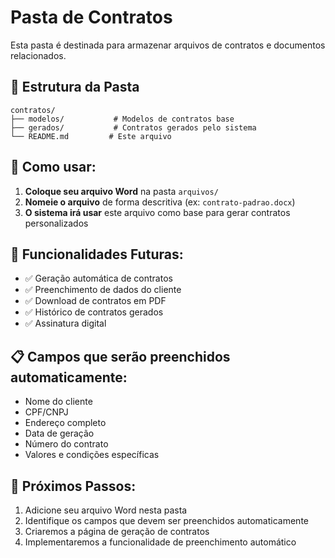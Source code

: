 # Pasta de Contratos

Esta pasta é destinada para armazenar arquivos de contratos e documentos relacionados.

## 📁 Estrutura da Pasta

```
contratos/
├── modelos/           # Modelos de contratos base
├── gerados/           # Contratos gerados pelo sistema
└── README.md         # Este arquivo
```

## 📄 Como usar:

1. **Coloque seu arquivo Word** na pasta `arquivos/`
2. **Nomeie o arquivo** de forma descritiva (ex: `contrato-padrao.docx`)
3. **O sistema irá usar** este arquivo como base para gerar contratos personalizados

## 🔧 Funcionalidades Futuras:

- ✅ Geração automática de contratos
- ✅ Preenchimento de dados do cliente
- ✅ Download de contratos em PDF
- ✅ Histórico de contratos gerados
- ✅ Assinatura digital

## 📋 Campos que serão preenchidos automaticamente:

- Nome do cliente
- CPF/CNPJ
- Endereço completo
- Data de geração
- Número do contrato
- Valores e condições específicas

## 🎯 Próximos Passos:

1. Adicione seu arquivo Word nesta pasta
2. Identifique os campos que devem ser preenchidos automaticamente
3. Criaremos a página de geração de contratos
4. Implementaremos a funcionalidade de preenchimento automático 